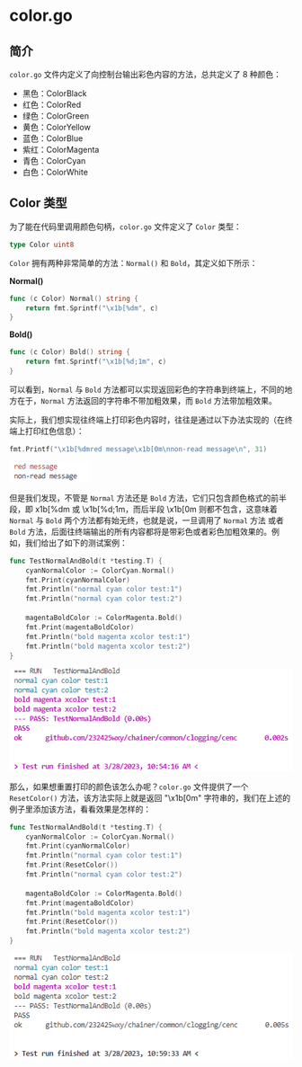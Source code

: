 # color.go

## 简介

`color.go` 文件内定义了向控制台输出彩色内容的方法，总共定义了 8 种颜色：
- 黑色：ColorBlack
- 红色：ColorRed
- 绿色：ColorGreen
- 黄色：ColorYellow
- 蓝色：ColorBlue
- 紫红：ColorMagenta
- 青色：ColorCyan
- 白色：ColorWhite

## Color 类型

为了能在代码里调用颜色句柄，`color.go` 文件定义了 `Color` 类型：
```go
type Color uint8
```

`Color` 拥有两种非常简单的方法：`Normal()` 和 `Bold`，其定义如下所示：

**Normal()**
```go
func (c Color) Normal() string {
    return fmt.Sprintf("\x1b[%dm", c)
}
```

**Bold()**
```go
func (c Color) Bold() string {
    return fmt.Sprintf("\x1b[%d;1m", c)
}
```

可以看到，`Normal` 与 `Bold` 方法都可以实现返回彩色的字符串到终端上，不同的地方在于，`Normal` 方法返回的字符串不带加粗效果，而 `Bold` 方法带加粗效果。

实际上，我们想实现往终端上打印彩色内容时，往往是通过以下办法实现的（在终端上打印红色信息）：
```go
fmt.Printf("\x1b[%dmred message\x1b[0m\nnon-read message\n", 31)
```
<img src="../../../../../pics/color_print.PNG">

但是我们发现，不管是 `Normal` 方法还是 `Bold` 方法，它们只包含颜色格式的前半段，即 x1b[%dm 或 \x1b[%d;1m，而后半段 \x1b[0m 则都不包含，这意味着 `Normal` 与 `Bold` 两个方法都有始无终，也就是说，一旦调用了 `Normal` 方法 或者 `Bold` 方法，后面往终端输出的所有内容都将是带彩色或者彩色加粗效果的。例如，我们给出了如下的测试案例：

```go
func TestNormalAndBold(t *testing.T) {
	cyanNormalColor := ColorCyan.Normal()
	fmt.Print(cyanNormalColor)
	fmt.Println("normal cyan color test:1")
	fmt.Println("normal cyan color test:2")

	magentaBoldColor := ColorMagenta.Bold()
	fmt.Print(magentaBoldColor)
	fmt.Println("bold magenta xcolor test:1")
	fmt.Println("bold magenta xcolor test:2")
}
```
<img src="../../../../../pics/normal_bold_unreset_color_print.PNG">

那么，如果想重置打印的颜色该怎么办呢？`color.go` 文件提供了一个 `ResetColor()` 方法，该方法实际上就是返回 "\x1b[0m" 字符串的，我们在上述的例子里添加该方法，看看效果是怎样的：
```go
func TestNormalAndBold(t *testing.T) {
	cyanNormalColor := ColorCyan.Normal()
	fmt.Print(cyanNormalColor)
	fmt.Println("normal cyan color test:1")
    fmt.Print(ResetColor())
	fmt.Println("normal cyan color test:2")

	magentaBoldColor := ColorMagenta.Bold()
	fmt.Print(magentaBoldColor)
	fmt.Println("bold magenta xcolor test:1")
    fmt.Print(ResetColor())
	fmt.Println("bold magenta xcolor test:2")
}
```
<img src="../../../../../pics/normal_bold_reset_color_print.PNG">
